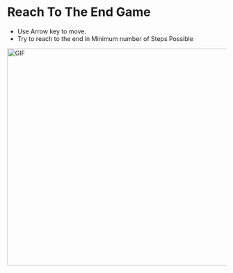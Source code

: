 # Reach To The End Game

- Use Arrow key to move.
- Try to reach to the end in Minimum number of Steps Possible
<img align="center" alt="GIF" width="602px" height='500px' src="https://user-images.githubusercontent.com/72241207/170283803-659ce576-fbde-4fff-896e-22d02d9f4b90.png" />
